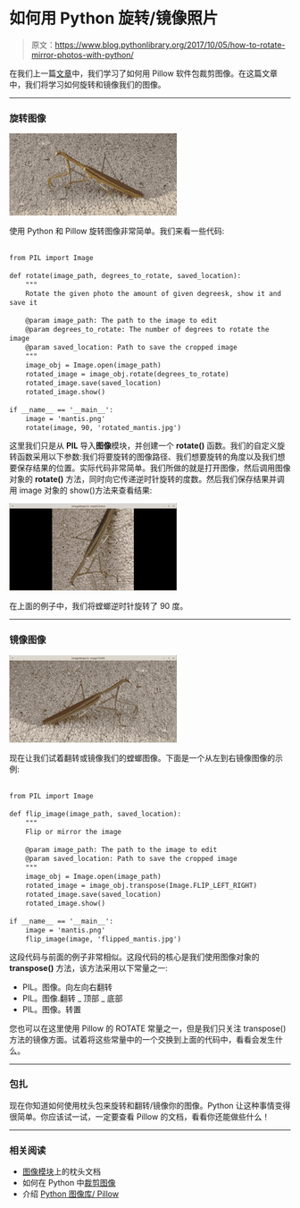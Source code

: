 # 如何用 Python 旋转/镜像照片

> 原文：<https://www.blog.pythonlibrary.org/2017/10/05/how-to-rotate-mirror-photos-with-python/>

在我们上一篇[文章](https://www.blog.pythonlibrary.org/2017/10/03/how-to-crop-a-photo-with-python/)中，我们学习了如何用 Pillow 软件包裁剪图像。在这篇文章中，我们将学习如何旋转和镜像我们的图像。

* * *

### 旋转图像

![](img/dc477ed4684e84e52bc829524b1b7406.png)

使用 Python 和 Pillow 旋转图像非常简单。我们来看一些代码:

```

from PIL import Image

def rotate(image_path, degrees_to_rotate, saved_location):
    """
    Rotate the given photo the amount of given degreesk, show it and save it

    @param image_path: The path to the image to edit
    @param degrees_to_rotate: The number of degrees to rotate the image
    @param saved_location: Path to save the cropped image
    """
    image_obj = Image.open(image_path)
    rotated_image = image_obj.rotate(degrees_to_rotate)
    rotated_image.save(saved_location)
    rotated_image.show()

if __name__ == '__main__':
    image = 'mantis.png'
    rotate(image, 90, 'rotated_mantis.jpg')

```

这里我们只是从 **PIL** 导入**图像**模块，并创建一个 **rotate()** 函数。我们的自定义旋转函数采用以下参数:我们将要旋转的图像路径、我们想要旋转的角度以及我们想要保存结果的位置。实际代码非常简单。我们所做的就是打开图像，然后调用图像对象的 **rotate()** 方法，同时向它传递逆时针旋转的度数。然后我们保存结果并调用 image 对象的 show()方法来查看结果:

![](img/ad45407e78335a6a6db7eab16d863563.png)

在上面的例子中，我们将螳螂逆时针旋转了 90 度。

* * *

### 镜像图像

![](img/8ddd033623bf6b71d9afed9686ce45e6.png)

现在让我们试着翻转或镜像我们的螳螂图像。下面是一个从左到右镜像图像的示例:

```

from PIL import Image

def flip_image(image_path, saved_location):
    """
    Flip or mirror the image

    @param image_path: The path to the image to edit
    @param saved_location: Path to save the cropped image
    """
    image_obj = Image.open(image_path)
    rotated_image = image_obj.transpose(Image.FLIP_LEFT_RIGHT)
    rotated_image.save(saved_location)
    rotated_image.show()

if __name__ == '__main__':
    image = 'mantis.png'
    flip_image(image, 'flipped_mantis.jpg')

```

这段代码与前面的例子非常相似。这段代码的核心是我们使用图像对象的 **transpose()** 方法，该方法采用以下常量之一:

*   PIL。图像。向左向右翻转
*   PIL。图像.翻转 _ 顶部 _ 底部
*   PIL。图像。转置

您也可以在这里使用 Pillow 的 ROTATE 常量之一，但是我们只关注 transpose()方法的镜像方面。试着将这些常量中的一个交换到上面的代码中，看看会发生什么。

* * *

### 包扎

现在你知道如何使用枕头包来旋转和翻转/镜像你的图像。Python 让这种事情变得很简单。你应该试一试，一定要查看 Pillow 的文档，看看你还能做些什么！

* * *

### 相关阅读

*   [图像模块](https://pillow.readthedocs.io/en/4.2.x/reference/Image.html#image-module)上的枕头文档
*   如何在 Python 中[裁剪图像](https://www.blog.pythonlibrary.org/2017/10/03/how-to-crop-a-photo-with-python/)
*   介绍 [Python 图像库/ Pillow](https://www.blog.pythonlibrary.org/2016/10/07/an-intro-to-the-python-imaging-library-pillow/)